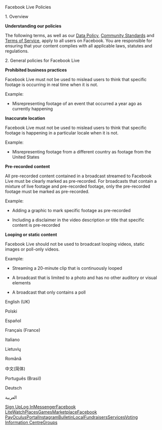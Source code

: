 Facebook Live Policies

1\. Overview

**Understanding our policies**

The following terms, as well as our [Data Policy](https://www.facebook.com/about/privacy/), [Community Standards](https://www.facebook.com/communitystandards/) and [Terms of Service](https://www.facebook.com/legal/terms), apply to all users on Facebook. You are responsible for ensuring that your content complies with all applicable laws, statutes and regulations.

2\. General policies for Facebook Live

**Prohibited business practices**

Facebook Live must not be used to mislead users to think that specific footage is occurring in real time when it is not.

Example:

*   Misrepresenting footage of an event that occurred a year ago as currently happening

**Inaccurate location**

Facebook Live must not be used to mislead users to think that specific footage is happening in a particular locale when it is not.

Example:

*   Misrepresenting footage from a different country as footage from the United States

**Pre-recorded content**

All pre-recorded content contained in a broadcast streamed to Facebook Live must be clearly marked as pre-recorded. For broadcasts that contain a mixture of live footage and pre-recorded footage, only the pre-recorded footage must be marked as pre-recorded.

Example:

*   Adding a graphic to mark specific footage as pre-recorded

*   Including a disclaimer in the video description or title that specific content is pre-recorded

**Looping or static content**

Facebook Live should not be used to broadcast looping videos, static images or poll-only videos.

Example:

*   Streaming a 20-minute clip that is continuously looped

*   A broadcast that is limited to a photo and has no other auditory or visual elements

*   A broadcast that only contains a poll

English (UK)

Polski

Español

Français (France)

Italiano

Lietuvių

Română

中文(简体)

Português (Brasil)

Deutsch

العربية

[Sign Up](https://www.facebook.com/reg/)[Log In](https://www.facebook.com/login/)[Messenger](https://l.facebook.com/l.php?u=https%3A%2F%2Fmessenger.com%2F&h=AT3O_RJp697ObflaI1COZceXTHIeEa75y7KDoNTejoGAtzaNyq7RhHJSGkM71XuX61T10hZpaz9eUKKjdP3tkPUgFUquLGg4yzPF-kJbMvMm41wXc0Qpg3sXA6hPrFiOr1FOisThuAJUHI-3Wegxgi7f7aL7NQvpMLBkBw)[Facebook Lite](https://www.facebook.com/lite/)[Watch](https://en-gb.facebook.com/watch/)[Places](https://www.facebook.com/places/)[Games](https://www.facebook.com/games/)[Marketplace](https://www.facebook.com/marketplace/)[Facebook Pay](https://pay.facebook.com/)[Oculus](https://l.facebook.com/l.php?u=https%3A%2F%2Fwww.oculus.com%2F&h=AT3O_RJp697ObflaI1COZceXTHIeEa75y7KDoNTejoGAtzaNyq7RhHJSGkM71XuX61T10hZpaz9eUKKjdP3tkPUgFUquLGg4yzPF-kJbMvMm41wXc0Qpg3sXA6hPrFiOr1FOisThuAJUHI-3Wegxgi7f7aL7NQvpMLBkBw)[Portal](https://portal.facebook.com/)[Instagram](https://l.facebook.com/l.php?u=https%3A%2F%2Fwww.instagram.com%2F&h=AT3O_RJp697ObflaI1COZceXTHIeEa75y7KDoNTejoGAtzaNyq7RhHJSGkM71XuX61T10hZpaz9eUKKjdP3tkPUgFUquLGg4yzPF-kJbMvMm41wXc0Qpg3sXA6hPrFiOr1FOisThuAJUHI-3Wegxgi7f7aL7NQvpMLBkBw)[Bulletin](https://www.bulletin.com/)[Local](https://www.facebook.com/local/lists/245019872666104/)[Fundraisers](https://www.facebook.com/fundraisers/)[Services](https://www.facebook.com/biz/directory/)[Voting Information Centre](https://www.facebook.com/votinginformationcenter/?entry_point=c2l0ZQ%3D%3D)[Groups](https://www.facebook.com/groups/explore/)
